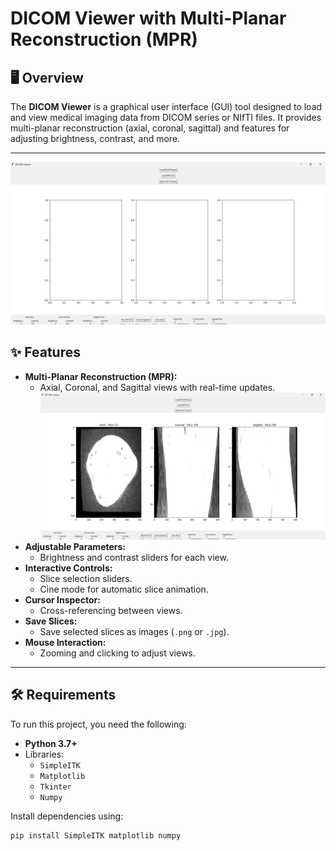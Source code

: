 # DICOM Viewer with Multi-Planar Reconstruction (MPR)

## 🖥️ Overview
The **DICOM Viewer** is a graphical user interface (GUI) tool designed to load and view medical imaging data from DICOM series or NIfTI files. It provides multi-planar reconstruction (axial, coronal, sagittal) and features for adjusting brightness, contrast, and more.

---
![main](Main_window.png)

## ✨ Features
- **Multi-Planar Reconstruction (MPR):**
  - Axial, Coronal, and Sagittal views with real-time updates.
    ![Multi-Planar](DICOM-viewer.png)
- **Adjustable Parameters:**
  - Brightness and contrast sliders for each view.
- **Interactive Controls:**
  - Slice selection sliders.
  - Cine mode for automatic slice animation.
- **Cursor Inspector:**
  - Cross-referencing between views.
- **Save Slices:**
  - Save selected slices as images (`.png` or `.jpg`).
- **Mouse Interaction:**
  - Zooming and clicking to adjust views.

---

## 🛠️ Requirements
To run this project, you need the following:
- **Python 3.7+**
- Libraries:
  - `SimpleITK`
  - `Matplotlib`
  - `Tkinter`
  - `Numpy`

Install dependencies using:
```bash
pip install SimpleITK matplotlib numpy
